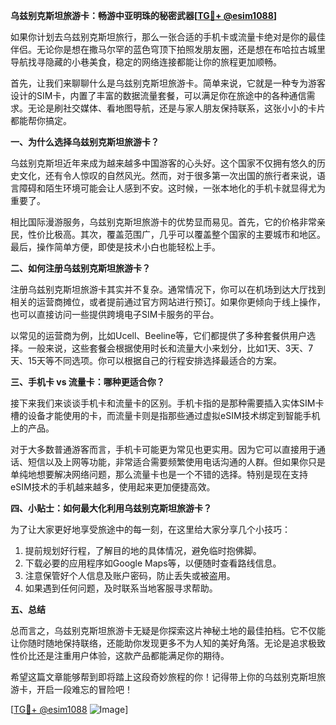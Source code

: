 **乌兹别克斯坦旅游卡：畅游中亚明珠的秘密武器[[TG💪+ @esim1088](https://t.me/s/esim1088)]**

如果你计划去乌兹别克斯坦旅行，那么一张合适的手机卡或流量卡绝对是你的最佳伴侣。无论你是想在撒马尔罕的蓝色穹顶下拍照发朋友圈，还是想在布哈拉古城里导航找寻隐藏的小巷美食，稳定的网络连接都能让你的旅程更加顺畅。

首先，让我们来聊聊什么是乌兹别克斯坦旅游卡。简单来说，它就是一种专为游客设计的SIM卡，内置了丰富的数据流量套餐，可以满足你在旅途中的各种通信需求。无论是刷社交媒体、看地图导航，还是与家人朋友保持联系，这张小小的卡片都能帮你搞定。

**一、为什么选择乌兹别克斯坦旅游卡？**

乌兹别克斯坦近年来成为越来越多中国游客的心头好。这个国家不仅拥有悠久的历史文化，还有令人惊叹的自然风光。然而，对于很多第一次出国的旅行者来说，语言障碍和陌生环境可能会让人感到不安。这时候，一张本地化的手机卡就显得尤为重要了。

相比国际漫游服务，乌兹别克斯坦旅游卡的优势显而易见。首先，它的价格非常亲民，性价比极高。其次，覆盖范围广，几乎可以覆盖整个国家的主要城市和地区。最后，操作简单方便，即使是技术小白也能轻松上手。

**二、如何注册乌兹别克斯坦旅游卡？**

注册乌兹别克斯坦旅游卡其实并不复杂。通常情况下，你可以在机场到达大厅找到相关的运营商摊位，或者提前通过官方网站进行预订。如果你更倾向于线上操作，也可以直接访问一些提供跨境电子SIM卡服务的平台。

以常见的运营商为例，比如Ucell、Beeline等，它们都提供了多种套餐供用户选择。一般来说，这些套餐会根据使用时长和流量大小来划分，比如1天、3天、7天、15天等不同选项。你可以根据自己的行程安排选择最适合的方案。

**三、手机卡 vs 流量卡：哪种更适合你？**

接下来我们来谈谈手机卡和流量卡的区别。手机卡指的是那种需要插入实体SIM卡槽的设备才能使用的卡，而流量卡则是指那些通过虚拟eSIM技术绑定到智能手机上的产品。

对于大多数普通游客而言，手机卡可能更为常见也更实用。因为它可以直接用于通话、短信以及上网等功能，非常适合需要频繁使用电话沟通的人群。但如果你只是单纯地想要解决网络问题，那么流量卡也是一个不错的选择。特别是现在支持eSIM技术的手机越来越多，使用起来更加便捷高效。

**四、小贴士：如何最大化利用乌兹别克斯坦旅游卡？**

为了让大家更好地享受旅途中的每一刻，在这里给大家分享几个小技巧：

1. 提前规划好行程，了解目的地的具体情况，避免临时抱佛脚。
2. 下载必要的应用程序如Google Maps等，以便随时查看路线信息。
3. 注意保管好个人信息及账户密码，防止丢失或被盗用。
4. 如果遇到任何问题，及时联系当地客服寻求帮助。

**五、总结**

总而言之，乌兹别克斯坦旅游卡无疑是你探索这片神秘土地的最佳拍档。它不仅能让你随时随地保持联络，还能助你发现更多不为人知的美好角落。无论是追求极致性价比还是注重用户体验，这款产品都能满足你的期待。

希望这篇文章能够帮到即将踏上这段奇妙旅程的你！记得带上你的乌兹别克斯坦旅游卡，开启一段难忘的冒险吧！

[[TG💪+ @esim1088](https://t.me/s/esim1088) ![Image](https://i.postimg.cc/4NQfJmqS/Snipaste-2025-05-13-00-14-12.png)]
